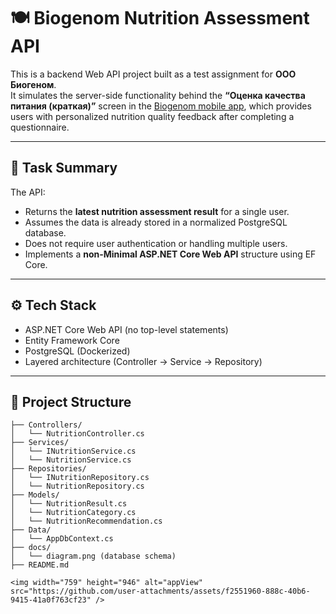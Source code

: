 # 🍽️ Biogenom Nutrition Assessment API

This is a backend Web API project built as a test assignment for **ООО Биогеном**.  
It simulates the server-side functionality behind the **“Оценка качества питания (краткая)”** screen in the [Biogenom mobile app](https://biogenom.ru/mob-app), which provides users with personalized nutrition quality feedback after completing a questionnaire.

---

## 🧠 Task Summary

The API:
- Returns the **latest nutrition assessment result** for a single user.
- Assumes the data is already stored in a normalized PostgreSQL database.
- Does not require user authentication or handling multiple users.
- Implements a **non-Minimal ASP.NET Core Web API** structure using EF Core.

---

## ⚙️ Tech Stack

- ASP.NET Core Web API (no top-level statements)
- Entity Framework Core
- PostgreSQL (Dockerized)
- Layered architecture (Controller → Service → Repository)
---

## 📁 Project Structure

```text
├── Controllers/
│   └── NutritionController.cs
├── Services/
│   └── INutritionService.cs
│   └── NutritionService.cs
├── Repositories/
│   └── INutritionRepository.cs
│   └── NutritionRepository.cs
├── Models/
│   └── NutritionResult.cs
│   └── NutritionCategory.cs
│   └── NutritionRecommendation.cs
├── Data/
│   └── AppDbContext.cs
├── docs/
│   └── diagram.png (database schema)
├── README.md

<img width="759" height="946" alt="appView" src="https://github.com/user-attachments/assets/f2551960-888c-40b6-9415-41a0f763cf23" />

